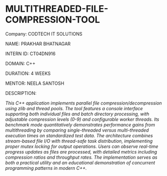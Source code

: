 # MULTITHREADED-FILE-COMPRESSION-TOOL

Company: CODTECH IT SOLUTIONS

NAME: PRAKHAR BHATNAGAR

INTERN ID: CT04DN916

DOMAIN: C++

DURATION: 4 WEEKS

MENTOR: NEELA SANTOSH

DESCRIPTION:

*This C++ application implements parallel file compression/decompression using zlib and thread pools. The tool features a console interface supporting both individual files and batch directory processing, with adjustable compression levels (0-9) and configurable worker threads. Its benchmark mode quantitatively demonstrates performance gains from multithreading by comparing single-threaded versus multi-threaded execution times on standardized test data. The architecture combines stream-based file I/O with thread-safe task distribution, implementing proper mutex locking for output operations. Users can observe real-time progress updates as files are processed, with detailed metrics including compression ratios and throughput rates. The implementation serves as both a practical utility and an educational demonstration of concurrent programming patterns in modern C++.*
